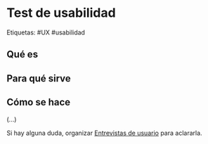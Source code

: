 # Test de usabilidad
Etiquetas: #UX #usabilidad

## Qué es

## Para qué sirve

## Cómo se hace
(...)

Si hay alguna duda, organizar [Entrevistas de usuario](./diseo-de-experiencia/investigacin/tcnicas-de-investigacin/entrevistas-de-usuario.md) para aclararla.